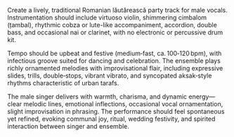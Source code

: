 Create a lively, traditional Romanian lăutărească party track for male vocals. Instrumentation should include virtuoso violin, shimmering cimbalom (țambal), rhythmic cobza or lute-like accompaniment, accordion, double bass, and occasional nai or clarinet, with no electronic or percussive drum kit.

Tempo should be upbeat and festive (medium‑fast, ca. 100‑120 bpm), with infectious groove suited for dancing and celebration. The ensemble plays richly ornamented melodies with improvisational flair, including expressive slides, trills, double‑stops, vibrant vibrato, and syncopated aksak‑style rhythms characteristic of urban tarafs.

The male singer delivers with warmth, charisma, and dynamic energy—clear melodic lines, emotional inflections, occasional vocal ornamentation, slight improvisation in phrasing. The performance should feel spontaneous yet refined, evoking communal joy, ritual, wedding festivity, and spirited interaction between singer and ensemble.

